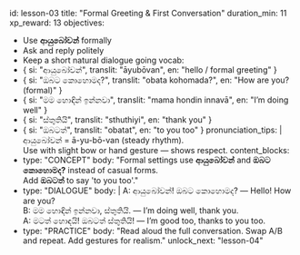 id: lesson-03
title: "Formal Greeting & First Conversation"
duration_min: 11
xp_reward: 13
objectives:
  - Use **ආයුබෝවන්** formally
  - Ask and reply politely
  - Keep a short natural dialogue going
vocab:
  - { si: "ආයුබෝවන්", translit: "āyubōvan", en: "hello / formal greeting" }
  - { si: "ඔබට කොහොමද?", translit: "obata kohomada?", en: "How are you? (formal)" }
  - { si: "මම හොඳින් ඉන්නවා", translit: "mama hondin innavā", en: "I’m doing well" }
  - { si: "ස්තුතියි", translit: "sthuthiyi", en: "thank you" }
  - { si: "ඔබටත්", translit: "obatat", en: "to you too" }
pronunciation_tips: |
  ආයුබෝවන් = ā-yu-bō-van (steady rhythm).  
  Use with slight bow or hand gesture — shows respect.
content_blocks:
  - type: "CONCEPT"
    body: "Formal settings use **ආයුබෝවන්** and **ඔබට කොහොමද?** instead of casual forms.  
           Add **ඔබටත්** to say 'to you too'."
  - type: "DIALOGUE"
    body: |
      A: ආයුබෝවන්! ඔබට කොහොමද? — Hello! How are you?  
      B: මම හොඳින් ඉන්නවා, ස්තුතියි. — I’m doing well, thank you.  
      A: මටත් හොඳයි! ඔබටත් ස්තුතියි! — I’m good too, thanks to you too.
  - type: "PRACTICE"
    body: "Read aloud the full conversation. Swap A/B and repeat. Add gestures for realism."
unlock_next: "lesson-04"
